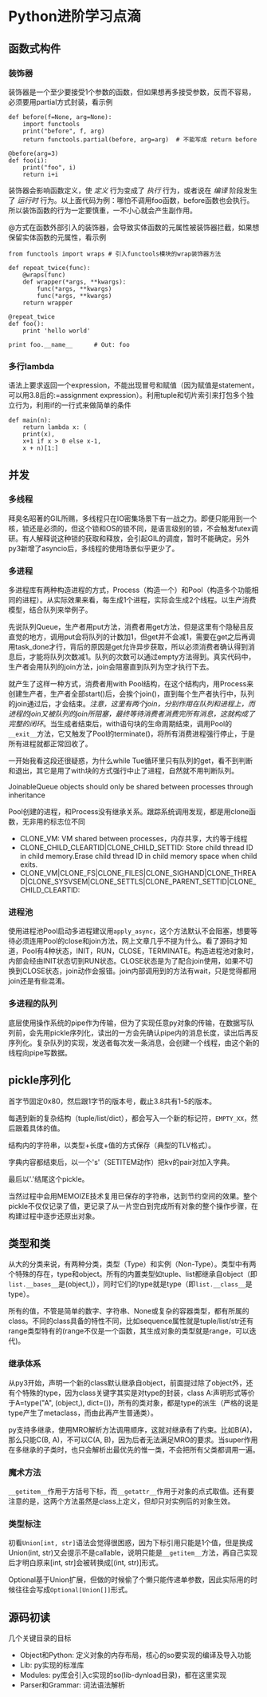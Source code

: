 # Python进阶学习点滴

## 函数式构件

### 装饰器

装饰器是一个至少要接受1个参数的函数，但如果想再多接受参数，反而不容易，必须要用partial方式封装，看示例

```
def before(f=None, arg=None):
    import functools
    print("before", f, arg)
    return functools.partial(before, arg=arg)  # 不能写成 return before

@before(arg=3)
def foo(i):
    print("foo", i)
    return i+i
```

装饰器会影响函数定义，使 *定义* 行为变成了 *执行* 行为，或者说在 *编译* 阶段发生了 *运行时* 行为。以上面代码为例：哪怕不调用foo函数，before函数也会执行。所以装饰函数的行为一定要慎重，一不小心就会产生副作用。

@方式在函数外部引入的装饰器，会导致实体函数的元属性被装饰器拦截，如果想保留实体函数的元属性，看示例

```
from functools import wraps # 引入functools模块的wrap装饰器方法

def repeat_twice(func):
    @wraps(func)
    def wrapper(*args, **kwargs):
        func(*args, **kwargs)
        func(*args, **kwargs)
    return wrapper

@repeat_twice
def foo():
    print 'hello world'

print foo.__name__      # Out: foo
```

### 多行lambda

语法上要求返回一个expression，不能出现冒号和赋值（因为赋值是statement，可以用3.8后的:=assignment expression）。利用tuple和切片索引来打包多个独立行为，利用if的一行式来做简单的条件

```
def main(n):
    return lambda x: (
    print(x),
    x+1 if x > 0 else x-1,
    x + n)[1:]
```

## 并发

### 多线程

拜臭名昭著的GIL所赐，多线程只在IO密集场景下有一战之力。即便只能用到一个核，锁还是必须的，但这个锁和OS的锁不同，是语言级别的锁，不会触发futex调研。有人解释说这种锁的获取和释放，会引起GIL的调度，暂时不能确定。另外py3新增了asyncio后，多线程的使用场景似乎更少了。

### 多进程

多进程库有两种构造进程的方式，Process（构造一个）和Pool（构造多个功能相同的进程）。从实际效果来看，每生成1个进程，实际会生成2个线程。以生产消费模型，结合队列来举例子。

先说队列Queue，生产者用put方法，消费者用get方法，但是这里有个隐秘且反直觉的地方，调用put会将队列的计数加1，但get并不会减1，需要在get之后再调用task_done才行，背后的原因是get允许异步获取，所以必须消费者确认得到消息后，才能将队列次数减1。队列的次数可以通过empty方法得到。真实代码中，生产者会用队列的join方法，join会阻塞直到队列为空才执行下去。

就产生了这样一种方式，消费者用with Pool结构，在这个结构内，用Process来创建生产者，生产者全部start()后，会挨个join()，直到每个生产者执行中，队列的join通过后，才会结束。*注意，这里有两个join，分别作用在队列和进程上，而进程的join又被队列的join所阻塞，最终等待消费者消费完所有消息，这就构成了完整的闭环*。当生成者结束后，with语句块的生命周期结束，调用Pool的`__exit__`方法，它又触发了Pool的terminate()，将所有消费进程强行停止，于是所有进程就都正常回收了。

一开始我看这段还很疑惑，为什么while Tue循环里只有队列的get，看不到判断和退出，其它是用了with块的方式强行中止了进程，自然就不用判断队列。

JoinableQueue objects should only be shared between processes through inheritance

Pool创建的进程，和Process没有继承关系。跟踪系统调用发现，都是用clone函数，无非用的标志位不同

* CLONE_VM: VM shared between processes，内存共享，大约等于线程
* CLONE_CHILD_CLEARTID|CLONE_CHILD_SETTID:  Store child thread ID in child memory.Erase child thread ID in child memory space when child exits.
* CLONE_VM|CLONE_FS|CLONE_FILES|CLONE_SIGHAND|CLONE_THREAD|CLONE_SYSVSEM|CLONE_SETTLS|CLONE_PARENT_SETTID|CLONE_CHILD_CLEARTID:

### 进程池

使用进程池Pool启动多进程建议用`apply_async`，这个方法默认不会阻塞，想要等待必须连用Pool的close和join方法，网上文章几乎不提为什么。看了源码才知道，Pool有4种状态，INIT，RUN，CLOSE，TERMINATE。构造进程池对象时，内部会经由INIT状态切到RUN状态。CLOSE状态是为了配合join使用，如果不切换到CLOSE状态，join动作会报错。join内部调用到的方法有wait，只是觉得都用join还是有些混淆。

### 多进程的队列

底层使用操作系统的pipe作为传输，但为了实现任意py对象的传输，在数据写队列前，会先用pickle序列化，读出的一方会先确认pipe内的消息长度，读出后再反序列化。复杂队列的实现，发送者每次发一条消息，会创建一个线程，由这个新的线程向pipe写数据。

## pickle序列化

首字节固定0x80，然后跟1字节的版本号，截止3.8共有1-5的版本。

每遇到新的复杂结构（tuple/list/dict），都会写入一个新的标记符，`EMPTY_XX`，然后跟着具体的值。

结构内的字符串，以类型+长度+值的方式保存（典型的TLV格式）。

字典内容都结束后，以一个's'（SETITEM动作）把kv的pair对加入字典。

最后以'.'结尾这个pickle。

当然过程中会用MEMOIZE技术复用已保存的字符串，达到节约空间的效果。整个pickle不仅仅记录了值，更记录了从一片空白到完成所有对象的整个操作步骤，在构建过程中逐步还原出对象。

## 类型和类

从大的分类来说，有两种分类，类型（Type）和实例（Non-Type）。类型中有两个特殊的存在，type和object。所有的内置类型如tuple、list都继承自object（即`list.__bases__`是(object,)），同时它们的type就是type（即`list.__class__`是type）。

所有的值，不管是简单的数字、字符串、None或复杂的容器类型，都有所属的class。不同的class具备的特性不同，比如sequence属性就是tuple/list/str还有range类型特有的(range不仅是一个函数，其生成对象的类型就是range，可以迭代)。

### 继承体系

从py3开始，声明一个新的class默认继承自object，前面提过除了object外，还有个特殊的type，因为class关键字其实是对type的封装，class A:声明形式等价于A=type("A", (object,), dict=())，所有的类对象，都是type的派生（严格的说是type产生了metaclass，而由此再产生普通类）。

py支持多继承，使用MRO解析方法调用顺序，这就对继承有了约束。比如B(A)，那么只能C(B, A)，不可以C(A, B)，因为后者无法满足MRO的要求。当super作用在多继承的子类时，也只会解析出最优先的惟一类，不会把所有父类都调用一遍。

### 魔术方法

`__getitem__`作用于方括号下标，而`__getattr__`作用于对象的点式取值。还有要注意的是，这两个方法虽然是class上定义，但却只对实例后的对象生效。

### 类型标注

初看`Union[int, str]`语法会觉得很困惑，因为下标引用只能是1个值，但是换成Union(int, str)又会提示不是callable，说明只能是`__getitem__`方法，再自己实现后才明白原来[int, str]会被转换成[(int, str)]形式。

Optional基于Union扩展，但做的时候偷了个懒只能传递单参数，因此实际用的时候往往会写成`Optional[Union[]]`形式。

## 源码初读

几个关键目录的目标

* Object和Python: 定义对象的内存布局，核心的so要实现的编译及导入功能
* Lib: py实现的标准库
* Modules: py库会引入c实现的so(lib-dynload目录)，都在这里实现
* Parser和Grammar: 词法语法解析